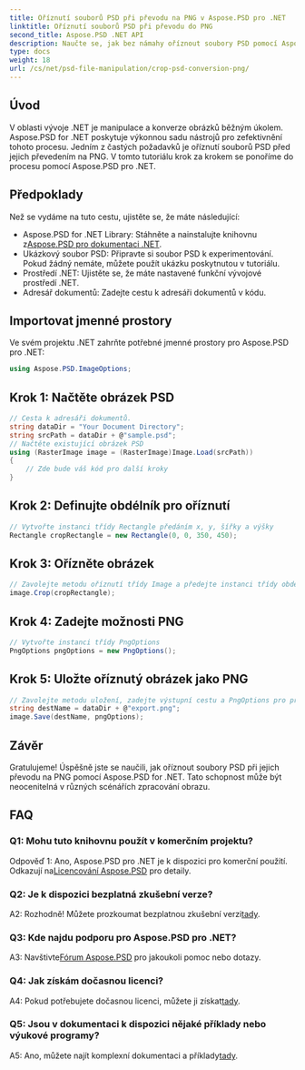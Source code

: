 ```yaml
---
title: Oříznutí souborů PSD při převodu na PNG v Aspose.PSD pro .NET
linktitle: Oříznutí souborů PSD při převodu do PNG
second_title: Aspose.PSD .NET API
description: Naučte se, jak bez námahy oříznout soubory PSD pomocí Aspose.PSD pro .NET. Postupujte podle našeho podrobného průvodce pro bezproblémový převod do formátu PNG.
type: docs
weight: 18
url: /cs/net/psd-file-manipulation/crop-psd-conversion-png/
---
```

## Úvod
V oblasti vývoje .NET je manipulace a konverze obrázků běžným úkolem. Aspose.PSD for .NET poskytuje výkonnou sadu nástrojů pro zefektivnění tohoto procesu. Jedním z častých požadavků je oříznutí souborů PSD před jejich převedením na PNG. V tomto tutoriálu krok za krokem se ponoříme do procesu pomocí Aspose.PSD pro .NET.
## Předpoklady
Než se vydáme na tuto cestu, ujistěte se, že máte následující:
-  Aspose.PSD for .NET Library: Stáhněte a nainstalujte knihovnu z[Aspose.PSD pro dokumentaci .NET](https://reference.aspose.com/psd/net/).
- Ukázkový soubor PSD: Připravte si soubor PSD k experimentování. Pokud žádný nemáte, můžete použít ukázku poskytnutou v tutoriálu.
- Prostředí .NET: Ujistěte se, že máte nastavené funkční vývojové prostředí .NET.
- Adresář dokumentů: Zadejte cestu k adresáři dokumentů v kódu.
## Importovat jmenné prostory
Ve svém projektu .NET zahrňte potřebné jmenné prostory pro Aspose.PSD pro .NET:
```csharp
using Aspose.PSD.ImageOptions;
```
## Krok 1: Načtěte obrázek PSD
```csharp
// Cesta k adresáři dokumentů.
string dataDir = "Your Document Directory";
string srcPath = dataDir + @"sample.psd";
// Načtěte existující obrázek PSD
using (RasterImage image = (RasterImage)Image.Load(srcPath))
{
    // Zde bude váš kód pro další kroky
}
```
## Krok 2: Definujte obdélník pro oříznutí
```csharp
// Vytvořte instanci třídy Rectangle předáním x, y, šířky a výšky
Rectangle cropRectangle = new Rectangle(0, 0, 350, 450);
```
## Krok 3: Ořízněte obrázek
```csharp
// Zavolejte metodu oříznutí třídy Image a předejte instanci třídy obdélník
image.Crop(cropRectangle);
```
## Krok 4: Zadejte možnosti PNG
```csharp
// Vytvořte instanci třídy PngOptions
PngOptions pngOptions = new PngOptions();
```
## Krok 5: Uložte oříznutý obrázek jako PNG
```csharp
// Zavolejte metodu uložení, zadejte výstupní cestu a PngOptions pro převod souboru PSD na PNG a uložení výstupu
string destName = dataDir + @"export.png";
image.Save(destName, pngOptions);
```
## Závěr

Gratulujeme! Úspěšně jste se naučili, jak oříznout soubory PSD při jejich převodu na PNG pomocí Aspose.PSD for .NET. Tato schopnost může být neocenitelná v různých scénářích zpracování obrazu.

## FAQ

### Q1: Mohu tuto knihovnu použít v komerčním projektu?

 Odpověď 1: Ano, Aspose.PSD pro .NET je k dispozici pro komerční použití. Odkazují na[Licencování Aspose.PSD](https://purchase.aspose.com/buy) pro detaily.

### Q2: Je k dispozici bezplatná zkušební verze?

 A2: Rozhodně! Můžete prozkoumat bezplatnou zkušební verzi[tady](https://releases.aspose.com/).

### Q3: Kde najdu podporu pro Aspose.PSD pro .NET?

 A3: Navštivte[Fórum Aspose.PSD](https://forum.aspose.com/c/psd/34) pro jakoukoli pomoc nebo dotazy.

### Q4: Jak získám dočasnou licenci?

 A4: Pokud potřebujete dočasnou licenci, můžete ji získat[tady](https://purchase.aspose.com/temporary-license/).

### Q5: Jsou v dokumentaci k dispozici nějaké příklady nebo výukové programy?

 A5: Ano, můžete najít komplexní dokumentaci a příklady[tady](https://reference.aspose.com/psd/net/).